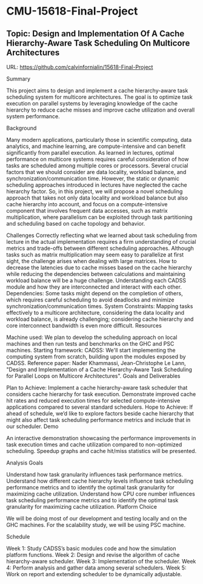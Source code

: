 # CMU-15618-Final-Project
## Topic: Design and Implementation Of A Cache Hierarchy-Aware Task Scheduling On Multicore Architectures ##
URL: https://github.com/calvinfornialin/15618-Final-Project

Summary

This project aims to design and implement a cache hierarchy-aware task scheduling system for multicore architectures. The goal is to optimize task execution on parallel systems by leveraging knowledge of the cache hierarchy to reduce cache misses and improve cache utilization and overall system performance.

Background

Many modern applications, particularly those in scientific computing, data analytics, and machine learning, are compute-intensive and can benefit significantly from parallel execution. As learned in lectures, optimal performance on multicore systems requires careful consideration of how tasks are scheduled among multiple cores or processors. Several crucial factors that we should consider are data locality, workload balance, and synchronization/communication time. However, the static or dynamic scheduling approaches introduced in lectures have neglected the cache hierarchy factor. So, in this project, we will propose a novel scheduling approach that takes not only data locality and workload balance but also cache hierarchy into account, and focus on a compute-intensive component that involves frequent data accesses, such as matrix multiplication, where parallelism can be exploited through task partitioning and scheduling based on cache topology and behavior.

Challenges
Correctly reflecting what we learned about task scheduling from lecture in the actual implementation requires a firm understanding of crucial metrics and trade-offs between different scheduling approaches.
Although tasks such as matrix multiplication may seem easy to parallelize at first sight, the challenge arises when dealing with large matrices. How to decrease the latencies due to cache misses based on the cache hierarchy while reducing the dependencies between calculations and maintaining workload balance will be a huge challenge.
Understanding each CADSS module and how they are interconnected and interact with each other.
Dependencies: Some tasks might depend on the completion of others, which requires careful scheduling to avoid deadlocks and minimize synchronization/communication times.
System Constraints: Mapping tasks effectively to a multicore architecture, considering the data locality and workload balance, is already challenging; considering cache hierarchy and core interconnect bandwidth is even more difficult.
Resources

Machine used: We plan to develop the scheduling approach on local machines and then run tests and benchmarks on the GHC and PSC machines.
Starting framework: CADSS: We'll start implementing the computing system from scratch, building upon the modules exposed by CADSS.
Reference paper: Nader Khammassi, Jean-Christophe Le Lann, "Design and Implementation of a Cache Hierarchy-Aware Task Scheduling for Parallel Loops on Multicore Architectures".
Goals and Deliverables

Plan to Achieve: Implement a cache hierarchy-aware task scheduler that considers cache hierarchy for task execution. Demonstrate improved cache hit rates and reduced execution times for selected compute-intensive applications compared to several standard schedulers.
Hope to Achieve: If ahead of schedule, we’d like to explore factors beside cache hierarchy that might also affect task scheduling performance metrics and include that in our scheduler.
Demo

An interactive demonstration showcasing the performance improvements in task execution times and cache utilization compared to non-optimized scheduling. Speedup graphs and cache hit/miss statistics will be presented.

Analysis Goals

Understand how task granularity influences task performance metrics.
Understand how different cache hierarchy levels influence task scheduling performance metrics and to identify the optimal task granularity for maximizing cache utilization.
Understand how CPU core number influences task scheduling performance metrics and to identify the optimal task granularity for maximizing cache utilization.
Platform Choice

We will be doing most of our development and testing locally and on the GHC machines. For the scalability study, we will be using PSC machine.

Schedule

Week 1: Study CADSS’s basic modules code and how the simulation platform functions.
Week 2: Design and revise the algorithm of cache hierarchy-aware scheduler.
Week 3: Implementation of the scheduler.
Week 4: Perform analysis and gather data among several schedulers.
Week 5: Work on report and extending scheduler to be dynamically adjustable.
